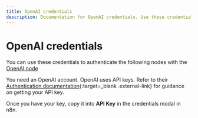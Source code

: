 ```yaml
---
title: OpenAI credentials
description: Documentation for OpenAI credentials. Use these credentials to authenticate OpenAI in n8n, a workflow automation platform.
---
```


# OpenAI credentials

You can use these credentials to authenticate the following nodes with the [OpenAI node](/integrations/builtin/app-nodes/n8n-nodes-base.openai/)


You need an OpenAI account. OpenAI uses API keys. Refer to their [Authentication documentation](https://beta.openai.com/docs/api-reference/authentication){:target=_blank .external-link} for guidance on getting your API key.

Once you have your key, copy it into **API Key** in the credentials modal in n8n.

